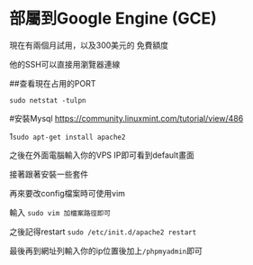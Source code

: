 # 部屬到Google Engine (GCE)

現在有兩個月試用，以及300美元的
免費額度

他的SSH可以直接用瀏覽器連線

##查看現在占用的PORT

`sudo netstat -tulpn`

#安裝Mysql
https://community.linuxmint.com/tutorial/view/486

1`sudo apt-get install apache2`

之後在外面電腦輸入你的VPS IP即可看到default畫面

接著跟著安裝一些套件

再來要改config檔案時可使用vim

輸入 `sudo vim 加檔案路徑即可`

之後記得restart `sudo /etc/init.d/apache2 restart`

最後再到網址列輸入你的ip位置後加上`/phpmyadmin`即可




